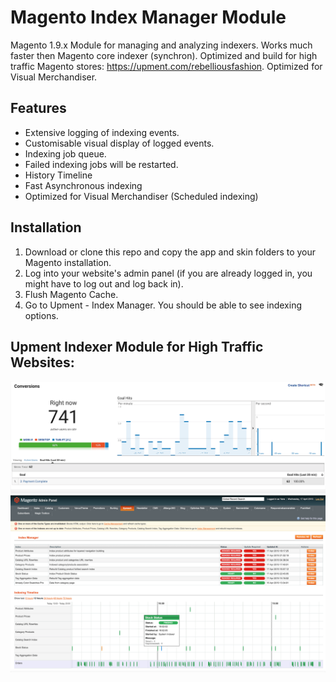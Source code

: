 # Magento Index Manager Module

Magento 1.9.x Module for managing and analyzing indexers. Works much faster then Magento core indexer (synchron). Optimized and build for high traffic Magento stores: https://upment.com/rebelliousfashion. Optimized for Visual Merchandiser.


## Features

- Extensive logging of indexing events.
- Customisable visual display of logged events.
- Indexing job queue.
- Failed indexing jobs will be restarted.
- History Timeline
- Fast Asynchronous indexing
- Optimized for Visual Merchandiser (Scheduled indexing)

## Installation

1. Download or clone this repo and copy the app and skin folders to your Magento installation.
2. Log into your website's admin panel (if you are already logged in, you might have to log out and log back in).
3. Flush Magento Cache.
4. Go to Upment - Index Manager. You should be able to see indexing options.

## Upment Indexer Module for High Traffic Websites:

![](images/index1.png)
![](images/index2.png)
